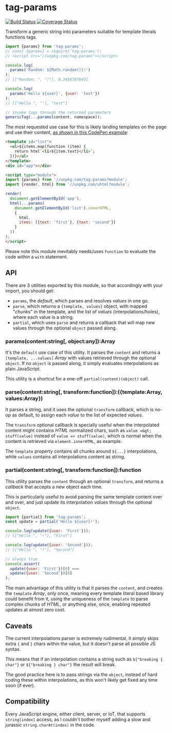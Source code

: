 # tag-params

[![Build Status](https://travis-ci.com/WebReflection/tag-params.svg?branch=master)](https://travis-ci.com/WebReflection/tag-params) [![Coverage Status](https://coveralls.io/repos/github/WebReflection/tag-params/badge.svg?branch=master)](https://coveralls.io/github/WebReflection/tag-params?branch=master)

Transform a generic string into parameters suitable for template literals functions tags.

```js
import {params} from 'tag-params';
// const {params} = require('tag-params');
// <script src="//unpkg.com/tag-params"></script>

console.log(
  params('Random: ${Math.random()}!')
);
// [["Random: ", "!"], 0.3456787643]

console.log(
  params('Hello ${user}', {user: 'test'})
);
// [["Hello ", ""], "test"]

// invoke tags through the returned parameters
genericTag(...params(content, namespace));
```

The most requested use case for this is likely landing templates on the page and use their content, [as shown in this CodePen example](https://codepen.io/WebReflection/pen/OJMRZow?editors=0010):

```html
<template id="list">
  <ul>${items.map(function (item) {
    return html`<li>${item.text}</li>`;
  })}</ul>
</template>
<div id="app"></div>

<script type="module">
import {params} from '//unpkg.com/tag-params?module';
import {render, html} from '//unpkg.com/uhtml?module';

render(
  document.getElementById('app'),
  html(...params(
    document.getElementById('list').innerHTML,
    {
      html,
      items: [{text: 'first'}, {text: 'second'}]
    }
  ))
);
</script>
```

Please note this module inevitably needs/uses `Function` to evaluate the code within a `with` statement.



## API

There are 3 utilities exported by this module, so that accordingly with your import, you should get:

  * `params`, the _default_, which parses and resolves _values_ in one go.
  * `parse`, which returns a `{template, values}` object, with mapped "_chunks_" in the template, and the list of _values_ (interpolations/holes), where each value is a string.
  * `partial`, which uses `parse` and returns a callback that will map new values through the optional `object` passed along.


### params(content:string[, object:any]):Array

It's the `default` use case of this utility. It parses the `content` and returns a `[template, ...values]` _Array_ with values retrieved through the optional `object`. If no `object` is passed along, it simply evaluates interpolations as plain JavaScript.

This utility is a shortcut for a one-off `partial(content)(object)` call.


### parse(content:string[, transform:function]):({template:Array, values:Array})

It parses a string, and it uses the optional `transform` callback, which is _no-op_ as default, to assign each _value_ to the list of expected _values_.

The `transform` optional callback is specially useful when the interpolated content might contains _HTML_ normalized chars, such as `value =&gt; stuff(value)` instead of `value => stuff(value)`, which is normal when the content is retrieved via `element.innerHTML`, as example.

The `template` property contains all chunks around `${...}` interpolations, while `values` contains all interpolations content as string.


### partial(content:string[, transform:function]):function

This utility parses the `content` through an optional `transform`, and returns a _callback_ that accepts a new object each time.

This is particularly useful to avoid parsing the same template content over and over, and just update its interpolation _values_ through the optional `object`.

```js
import {partial} from 'tag-params';
const update = partial('Hello ${user}!');

console.log(update({user: 'First'}));
// [["Hello ", "!"], "First"]

console.log(update({user: 'Second'}));
// [["Hello ", "!"], "Second"]

// always true
console.assert(
  update({user: 'First'})[0] ===
  update({user: 'Second'})[0]
);
```

The main advantage of this utility is that it parses the `content`, and creates the `template` _Array_, only once, meaning every template literal based library could benefit from it, using the uniqueness of the `template` to parse complex chunks of _HTML_, or anything else, once, enabling repeated updates at almost zero cost.



## Caveats

The current interpolations parser is extremely rudimental, it simply skips extra `{` and `}` chars within the value, but it doesn't parse all possible JS syntax.

This means that if an interpolation contains a string such as `${"breaking { char"}` or `${"breaking } char"}` the result will break.

The good practice here is to pass strings via the `object`, instead of hard coding these within interpolations, as this won't likely get fixed any time soon (if ever).



## Compatibility

Every JavaScript engine, either client, server, or IoT, that supports `string[index]` access, as I couldn't bother myself adding a slow and jurassic `string.charAt(index)` in the code.
